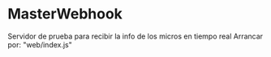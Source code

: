 # MasterWebhook
Servidor de prueba para recibir la info de los micros en tiempo real
Arrancar por: "web/index.js"
